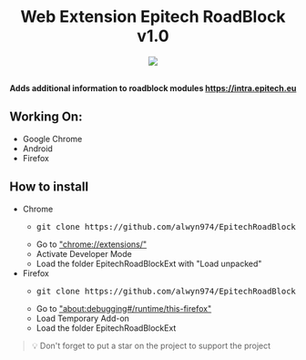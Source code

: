 <div align="center">
    <h1>Web Extension Epitech RoadBlock v1.0</h1>

[![](https://img.shields.io/badge/License-GPL--3.0-brightgreen.svg?style=for-the-badge)](https://github.com/alwyn974/MyEpitechExt/blob/main/LICENSE)

<br><strong> Adds additional information to roadblock modules https://intra.epitech.eu </strong></p>

</div>

## Working On:

- Google Chrome
- Android
- Firefox

## How to install

<ul>
	<li>
        Chrome
        <ul>
            <li><pre>git clone https://github.com/alwyn974/EpitechRoadBlockExt.git</pre></li>
			<li> Go to <a href="chrome://extensions/">"chrome://extensions/"</a> </li>
			<li> Activate Developer Mode</li>
            <li> Load the folder EpitechRoadBlockExt with "Load unpacked"</li>
		</ul>
    </li>
    <li>Firefox
		<ul>
            <li><pre>git clone https://github.com/alwyn974/EpitechRoadBlockExt.git</pre></li>
			<li> Go to <a href="about:debugging#/runtime/this-firefox">"about:debugging#/runtime/this-firefox"</a> </li>
			<li> Load Temporary Add-on</li>
            <li> Load the folder EpitechRoadBlockExt</li>
		</ul>
	</li>
</ul>

> :bulb: Don't forget to put a star on the project to support the project
